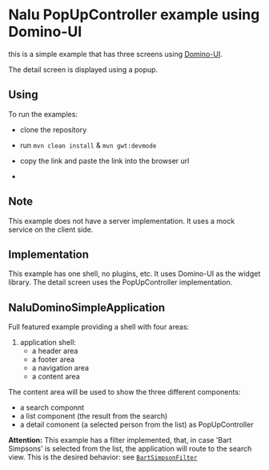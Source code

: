 # Nalu PopUpController example using Domino-UI
this is a simple example that has three screens using [Domino-UI](https://github.com/DominoKit/domino-ui).

The detail screen is displayed using a popup.

## Using
To run the examples:

* clone the repository

* run `mvn clean install` & `mvn gwt:devmode`

* copy the link and paste the link into the browser url
* 
## Note
This example does not have a server implementation. It uses a mock service on the client side.

## Implementation
This example has one shell, no plugins, etc. It uses Domino-UI as the widget library. The detail screen uses the PopUpController implementation.

## NaluDominoSimpleApplication
Full featured example providing a shell with four areas:

1. application shell:
      * a header area
      * a footer area
      * a navigation area
      * a content area

The content area will be used to show the three different components:

* a search componnt
* a list component (the result from the search)
* a detail comonent (a selected person from the list) as PopUpController

**Attention:**
This example has a filter implemented, that, in case 'Bart Simpsons' is selected from the list, the application will route to the search view. This is the desired behavior: see [```BartSimpsonFilter```](https://github.com/NaluKit/nalu-examples/blob/master/NaluDominoSimpleApplication/src/main/java/com/github/nalukit/example/nalu/simpleapplication/client/filters/BartSimpsonFilter.java)

